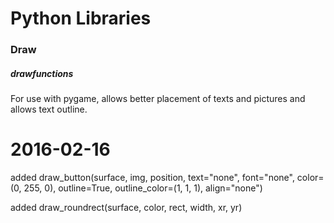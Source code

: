 # Python Libraries

###      Draw 
##### drawfunctions
For use with pygame, allows better placement of texts and pictures and allows text outline. 

# 2016-02-16
added draw_button(surface, img, position, text="none", font="none", color=(0, 255, 0), outline=True, outline_color=(1, 1, 1), align="none")

added draw_roundrect(surface, color, rect, width, xr, yr)

